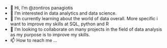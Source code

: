 - 👋 Hi, I’m @zontiros panagiotis
- 👀 I’m interested in data analytics and data science.
- 🌱 I’m currently learning about the world of data overall. More specific i want to improve my skills at SQL, python and R
- 💞️ I’m looking to collaborate on many projects in the field of data analysis as my purpose is to improve my skills.
- 📫 How to reach me ...

<!---
zontirospanagiotis/zontirospanagiotis is a ✨ special ✨ repository because its `README.md` (this file) appears on your GitHub profile.
You can click the Preview link to take a look at your changes.
--->

